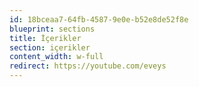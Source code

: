 ```yaml
---
id: 18bceaa7-64fb-4587-9e0e-b52e8de52f8e
blueprint: sections
title: İçerikler
section: içerikler
content_width: w-full
redirect: https://youtube.com/eveys
---
```

